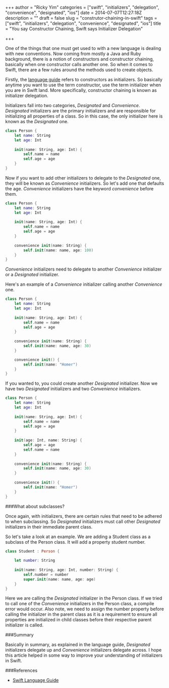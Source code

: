 +++
author = "Ricky Yim"
categories = ["swift", "initializers", "delegation", "convenience", "designated", "ios"]
date = 2014-07-07T12:27:18Z
description = ""
draft = false
slug = "construtor-chaining-in-swift"
tags = ["swift", "initializers", "delegation", "convenience", "designated", "ios"]
title = "You say Constructor Chaining, Swift says Initializer Delegation"

+++

One of the things that one must get used to with a new language is dealing with new conventions. Now coming from mostly a Java and Ruby background, there is a notion of constructors and constructor chaining, basically when one constructor calls another one. So when it comes to Swift, there are a few rules around the methods used to create objects.

Firstly, the [language guide](https://developer.apple.com/library/prerelease/ios/documentation/Swift/Conceptual/Swift_Programming_Language/TheBasics.html#//apple_ref/doc/uid/TP40014097-CH5-XID_399) refers to constructors as initializers. So basically anytime you want to use the term constructor, use the term initializer when you are in Swift land. More specifically, constructor chaining is known as initializer delegation. 

Initializers fall into two categories, *Designated* and *Convenience*.  *Designated* initializers are the primary initializers and are responsible for initializing all properties of a class. So in this case, the only initializer here is known as the *Designated* one. 

```swift
class Person {
    let name: String
    let age: Int
    
    init(name: String, age: Int) {
        self.name = name
        self.age = age
    }
}
```

Now if you want to add other initializers to delegate to the *Designated* one, they will be known as *Convenience* initializers. So let's add one that defaults the age. *Convenience* initializers have the keyword *convenience* before them.

```swift
class Person {
    let name: String
    let age: Int
    
    init(name: String, age: Int) {
        self.name = name
        self.age = age
    }
    
    convenience init(name: String) {
        self.init(name: name, age: 100)
    }
}
```

*Convenience* initializers need to delegate to another *Convenience* initializer or a *Designated* initializer. 

Here's an example of a *Convenience* initializer calling another *Convenience* one.

```swift
class Person {
    let name: String
    let age: Int
    
    init(name: String, age: Int) {
        self.name = name
        self.age = age
    }
    
    convenience init(name: String) {
        self.init(name: name, age: 30)
    }

    convenience init() {
        self.init(name: "Homer")
    }
}
```
If you wanted to, you could create another *Designated* initializer. Now we have two *Designated* initializers and two *Convenience* initializers.

```swift
class Person {
    let name: String
    let age: Int
    
    init(name: String, age: Int) {
        self.name = name
        self.age = age
    }
    
    init(age: Int, name: String) {
        self.age = age
        self.name = name
    }
    
    convenience init(name: String) {
        self.init(name: name, age: 30)
    }
    
    convenience init() {
        self.init(name: "Homer")
    }
}
```

###What about subclasses?

Once again, with initializers, there are certain rules that need to be adhered to when subclassing. So *Designated* initializers must call other *Designated* initializers in their immediate parent class.

So let's take a look at an example. We are adding a Student class as a subclass of the Person class. It will add a property student number.

```swift
class Student : Person {
    
    let number: String
   
    init(name: String, age: Int, number: String) {
        self.number = number
        super.init(name: name, age: age)
    }
}
```

Here we are calling the *Designated* initializer in the Person class. If we tried to call one of the *Convenience* initializers in the Person class, a compile error would occur. Also note, we need to assign the number property before calling the initializer in the parent class as it is a requirement to ensure all properties are initialized in child classes before their respective parent initializer is called.

###Summary

Basically in summary, as explained in the language guide, *Designated* initializers delegate up and *Convenience* initializers delegate across. I hope this article helped in some way to improve your understanding of initializers in Swift.

###References
* [Swift Language Guide](https://developer.apple.com/library/prerelease/ios/documentation/Swift/Conceptual/Swift_Programming_Language/TheBasics.html#//apple_ref/doc/uid/TP40014097-CH5-XID_399)


